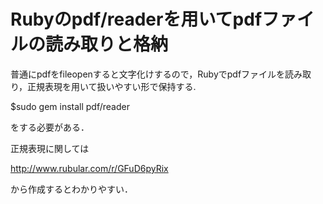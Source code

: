 # Rubyのpdf/readerを用いてpdfファイルの読み取りと格納
普通にpdfをfileopenすると文字化けするので，Rubyでpdfファイルを読み取り，正規表現を用いて扱いやすい形で保持する.

$sudo gem install pdf/reader

をする必要がある．

正規表現に関しては

http://www.rubular.com/r/GFuD6pyRix

から作成するとわかりやすい．



